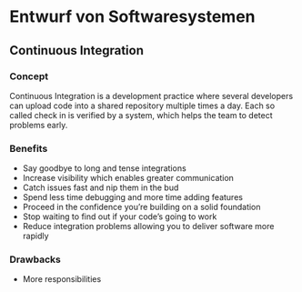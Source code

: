Entwurf von Softwaresystemen
============================

Continuous Integration
----------------------

### Concept

Continuous Integration is a development practice where several developers can upload code into a shared repository multiple times a day. Each so called check in is verified by a system, which helps the team to detect problems early.

### Benefits

* Say goodbye to long and tense integrations
* Increase visibility which enables greater communication
* Catch issues fast and nip them in the bud
* Spend less time debugging and more time adding features
* Proceed in the confidence you’re building on a solid foundation
* Stop waiting to find out if your code’s going to work
* Reduce integration problems allowing you to deliver software more rapidly

### Drawbacks

* More responsibilities
